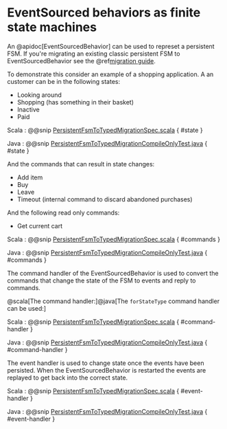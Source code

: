 # EventSourced behaviors as finite state machines

An @apidoc[EventSourcedBehavior] can be used to represet a persistent FSM. If you're migrating an existing classic
persistent FSM to EventSourcedBehavior see the @ref[migration guide](../persistence-fsm.md#migration-to-eventsourcedbehavior).

To demonstrate this consider an example of a shopping application. A an customer can be in the following states:

* Looking around
* Shopping (has something in their basket)
* Inactive
* Paid

Scala
:  @@snip [PersistentFsmToTypedMigrationSpec.scala](/akka-persistence-typed/src/test/scala/docs/akka/persistence/typed/PersistentFsmToTypedMigrationSpec.scala) { #state }

Java
:  @@snip [PersistentFsmToTypedMigrationCompileOnlyTest.java](/akka-persistence-typed/src/test/java/jdocs/akka/persistence/typed/PersistentFsmToTypedMigrationCompileOnlyTest.java) { #state }


And the commands that can result in state changes:

* Add item
* Buy
* Leave 
* Timeout (internal command to discard abandoned purchases)

And the following read only commands:

* Get current cart 

Scala
:  @@snip [PersistentFsmToTypedMigrationSpec.scala](/akka-persistence-typed/src/test/scala/docs/akka/persistence/typed/PersistentFsmToTypedMigrationSpec.scala) { #commands }

Java
:  @@snip [PersistentFsmToTypedMigrationCompileOnlyTest.java](/akka-persistence-typed/src/test/java/jdocs/akka/persistence/typed/PersistentFsmToTypedMigrationCompileOnlyTest.java) { #commands }

The command handler of the EventSourcedBehavior is used to convert the commands that change the state of the FSM
to events and reply to commands.

@scala[The command handler:]@java[The `forStateType` command handler can be used:]

Scala
:  @@snip [PersistentFsmToTypedMigrationSpec.scala](/akka-persistence-typed/src/test/scala/docs/akka/persistence/typed/PersistentFsmToTypedMigrationSpec.scala) { #command-handler }

Java
:  @@snip [PersistentFsmToTypedMigrationCompileOnlyTest.java](/akka-persistence-typed/src/test/java/jdocs/akka/persistence/typed/PersistentFsmToTypedMigrationCompileOnlyTest.java) { #command-handler }

The event handler is used to change state once the events have been persisted. When the EventSourcedBehavior is restarted
the events are replayed to get back into the correct state.

Scala
:  @@snip [PersistentFsmToTypedMigrationSpec.scala](/akka-persistence-typed/src/test/scala/docs/akka/persistence/typed/PersistentFsmToTypedMigrationSpec.scala) { #event-handler }

Java
:  @@snip [PersistentFsmToTypedMigrationCompileOnlyTest.java](/akka-persistence-typed/src/test/java/jdocs/akka/persistence/typed/PersistentFsmToTypedMigrationCompileOnlyTest.java) { #event-handler }


